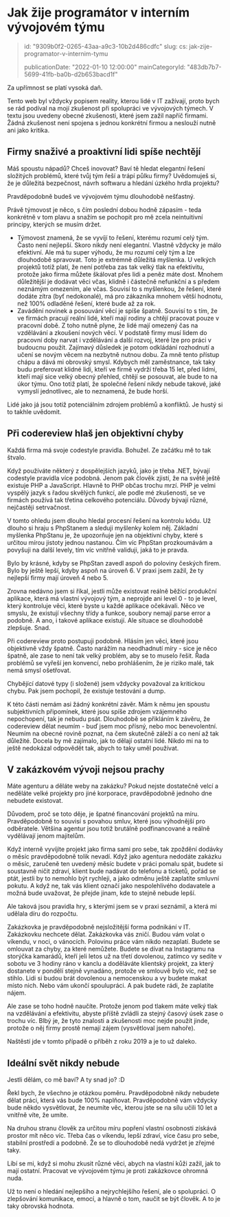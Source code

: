 Jak žije programátor v interním vývojovém týmu
==============================================

> id: "9309b0f2-0265-43aa-a9c3-10b2d486cdfc"
> slug:
> 	cs: jak-zije-programator-v-internim-tymu
> 
> publicationDate: "2022-01-10 12:00:00"
> mainCategoryId: "483db7b7-5699-41fb-ba0b-d2b653bacd1f"

Za upřímnost se platí vysoká daň.

Tento web byl vždycky popisem reality, kterou lidé v IT zažívají, proto bych se rád podíval na mojí zkušenost při spolupráci ve vývojových týmech. V textu jsou uvedeny obecné zkušenosti, které jsem zažil napříč firmami. Žádná zkušenost není spojena s jednou konkrétní firmou a neslouží nutně ani jako kritika.

Firmy snaživé a proaktivní lidi spíše nechtějí
----------------------------------------------

Máš spoustu nápadů? Chceš inovovat? Baví tě hledat elegantní řešení složitých problémů, které tvůj tým řeší a trápí půlku firmy? Uvědomuješ si, že je důležitá bezpečnost, návrh softwaru a hledání úzkého hrdla projektu?

Pravděpodobně budeš ve vývojovém týmu dlouhodobě nešťastný.

Právě týmovost je něco, s čím poslední dobou hodně zápasím - teda konkrétně v tom plavu a snažím se pochopit pro mě zcela neintuitivní principy, kterých se musím držet.

- Týmovost znamená, že se vyvíjí to řešení, kterému rozumí celý tým. Často není nejlepší. Skoro nikdy není elegantní. Vlastně vždycky je málo efektivní. Ale má tu super výhodu, že mu rozumí celý tým a lze dlouhodobě spravovat. Toto je extrémně důležitá myšlenka. U velkých projektů totiž platí, že není potřeba zas tak velký tlak na efektivitu, protože jako firma můžete škálovat přes lidi a peněz máte dost. Mnohem důležitější je dodávat věci včas, klidně i částečně nefunkční a s předem neznámým omezením, ale včas. Souvisí to s myšlenkou, že řešení, které dodáte zítra (byť nedokonalé), má pro zákazníka mnohem větší hodnotu, než 100% odladěné řešení, které bude až za rok.
- Zavádění novinek a posouvání věcí je spíše špatně. Souvisí to s tím, že ve firmách pracují reální lidé, kteří mají rodiny a chtějí pracovat pouze v pracovní době. Z toho nutně plyne, že lidé mají omezený čas na vzdělávání a zkoušení nových věcí. V podstatě firmy musí lidem do pracovní doby narvat i vzdělávání a další rozvoj, které lze pro práci v budoucnu použít. Zajímavý důsledek je potom odkládání rozhodnutí a učení se novým věcem na nezbytně nutnou dobu. Za mně tento přístup chápu a dává mi obrovský smysl. Kdybych měl zaměstnance, tak taky budu preferovat klidné lidi, kteří ve firmě vydrží třeba 15 let, před lidmi, kteří mají sice velký obecný přehled, chtějí se posouvat, ale bude to na úkor týmu. Ono totiž platí, že společné řešení nikdy nebude takové, jaké vymyslí jednotlivec, ale to neznamená, že bude horší.

Lidé jako já jsou totiž potenciálním zdrojem problémů a konfliktů. Je hustý si to takhle uvědomit.

Při codereview hlaš jen objektivní chyby
----------------------------------------

Každá firma má svoje codestyle pravidla. Bohužel. Ze začátku mě to tak štvalo.

Když používáte některý z dospělejších jazyků, jako je třeba .NET, bývají codestyle pravidla více podobná. Jenom pak člověk zjistí, že na světě ještě existuje PHP a JavaScript. Hlavně to PHP občas trochu mrzí. PHP je velmi vyspělý jazyk s řadou skvělých funkcí, ale podle mé zkušenosti, se ve firmách používá tak třetina celkového potenciálu. Důvody bývají různé, nejčastěji setrvačnost.

V tomto ohledu jsem dlouho hledal procesní řešení na kontrolu kódu. Už dlouho si hraju s PhpStanem a sleduji myšlenky kolem něj. Základní myšlenka PhpStanu je, že upozorňuje jen na objektivní chyby, které s určitou mírou jistoty jednou nastanou. Čím víc PhpStan prozkoumávám a povyšuji na další levely, tím víc vnitřně validuji, jaká to je pravda.

Bylo by krásné, kdyby se PhpStan zavedl aspoň do poloviny českých firem. Bylo by ještě lepší, kdyby aspoň na úroveň 6. V praxi jsem zažil, že ty nejlepší firmy mají úroveň 4 nebo 5.

Zrovna nedávno jsem si říkal, jestli může existovat reálně běžící produkční aplikace, která má vlastní vývojový tým, a neprojde ani level 0 - to je level, který kontroluje věci, které byste u každé aplikace očekávali. Něco ve smyslu, že existují všechny třídy a funkce, soubory nemají parse error a podobně. A ano, i takové aplikace existují. Ale situace se dlouhodobě zlepšuje. Snad.

Při codereview proto postupuji podobně. Hlásím jen věci, které jsou objektivně vždy špatně. Často narážím na neodhadnutí míry - sice je něco špatně, ale zase to není tak velký problém, aby se to muselo řešit. Řada problémů se vyřeší jen konvencí, nebo prohlášením, že je riziko malé, tak nemá smysl ošetřovat.

Chybějící datové typy (i složené) jsem vždycky považoval za kritickou chybu. Pak jsem pochopil, že existuje testování a dump.

K této části nemám asi žádný konkrétní závěr. Mám k němu jen spoustu subjektivních připomínek, které jsou spíše zdrojem vzájemného nepochopení, tak je nebudu psát. Dlouhodobě se přikláním k závěru, že codereview dělat neumím - buď jsem moc přísný, nebo moc benevolentní. Neumím na obecné rovině poznat, na čem skutečně záleží a co není až tak důležité. Docela by mě zajímalo, jak to dělají ostatní lidé. Nikdo mi na to ještě nedokázal odpovědět tak, abych to taky uměl používat.

V zakázkovém vývoji nejsou prachy
---------------------------------

Máte agenturu a děláte weby na zakázku? Pokud nejste dostatečně velcí a neděláte velké projekty pro jiné korporace, pravděpodobně jednoho dne nebudete existovat.

Důvodem, proč se toto děje, je špatné financování projektů na míru. Pravděpodobně to souvisí s povahou smluv, které jsou výhodnější pro odběratele. Většina agentur jsou totiž brutálně podfinancované a reálně vydělávají jenom majitelům.

Když interně vyvíjíte projekt jako firma sami pro sebe, tak zpoždění dodávky o měsíc pravděpodobně tolik nevadí. Když jako agentura nedodáte zakázku o měsíc, zaručeně ten uvedený měsíc budete v práci pomalu spát, budete si soustavně ničit zdraví, klient bude nadávat do telefonu a ticketů, pořád se ptát, jestli by to nemohlo být rychleji, a jako odměnu ještě zaplatíte smluvní pokutu. A když ne, tak vás klient označí jako nespolehlivého dodavatele a možná bude uvažovat, že přejde jinam, kde to stejně nebude lepší.

Ale taková jsou pravidla hry, s kterými jsem se v praxi seznámil, a která mi udělala díru do rozpočtu.

Zakázkovka je pravděpodobně nejsložitější forma podnikání v IT. Zakázkovku nechcete dělat. Zakázkovka vás zničí. Budou vám volat o víkendu, v noci, o vánocích. Polovinu práce vám nikdo nezaplatí. Budete se omlouvat za chyby, za které nemůžete. Budete se dívat na Instagramu na storýčka kamarádů, kteří jeli letos už na třetí dovolenou, zatímco vy sedíte v sobotu ve 3 hodiny ráno v kanclu a doděláváte klientský projekt, za který dostanete v pondělí stejně vynadáno, protože ve smlouvě bylo víc, než se stihlo. Lidi si budou brát dovolenou a nemocenskou a vy budete makat místo nich. Nebo vám ukončí spoulupráci. A pak budete rádi, že zaplatíte nájem.

Ale zase se toho hodně naučíte. Protože jenom pod tlakem máte velký tlak na vzdělávání a efektivitu, abyste příště zvládli za stejný časový úsek zase o trochu víc. Blbý je, že tyto znalosti a zkušenosti moc nejde použít jinde, protože o něj firmy prostě nemají zájem (vysvětloval jsem nahoře).

Naštěstí jde v tomto případě o příběh z roku 2019 a je to už daleko.

Ideální svět nikdy nebude
-------------------------

Jestli dělám, co mě baví? A ty snad jo? :D

Řekl bych, že všechno je otázkou poměru. Pravděpodobně nikdy nebudete dělat práci, která vás bude 100% naplňovat. Pravděpodobně vám vždycky bude někdo vysvětlovat, že neumíte věc, kterou jste se na sílu učili 10 let a vnitřně víte, že umíte.

Na druhou stranu člověk za určitou míru popření vlastní osobnosti získává prostor mít něco víc. Třeba čas o víkendu, lepší zdraví, více času pro sebe, stabilní prostředí a podobně. Že se to dlouhodobě nedá vydržet je zřejmé taky.

Líbí se mi, když si mohu zkusit různé věci, abych na vlastní kůži zažil, jak to mají ostatní. Pracovat ve vývojovém týmu je proti zakázkovce ohromná nuda.

Už to není o hledání nejlepšího a nejrychlejšího řešení, ale o spolupráci. O zlepšování komunikace, emocí, a hlavně o tom, naučit se být člověk. A to je taky obrovská hodnota.
